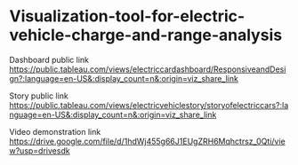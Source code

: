 # Visualization-tool-for-electric-vehicle-charge-and-range-analysis


Dashboard public link https://public.tableau.com/views/electriccardashboard/ResponsiveandDesign?:language=en-US&:display_count=n&:origin=viz_share_link

Story public link https://public.tableau.com/views/electricvehiclestory/storyofelectriccars?:language=en-US&:display_count=n&:origin=viz_share_link

Video demonstration link https://drive.google.com/file/d/1hdWj455g66J1EUgZRH6Mqhctrsz_0Qti/view?usp=drivesdk
